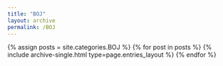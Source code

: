 ```yaml
---
title: "BOJ"
layout: archive
permalink: /BOJ
---
```



{% assign posts = site.categories.BOJ %}
{% for post in posts %} {% include archive-single.html type=page.entries_layout %} {% endfor %}
